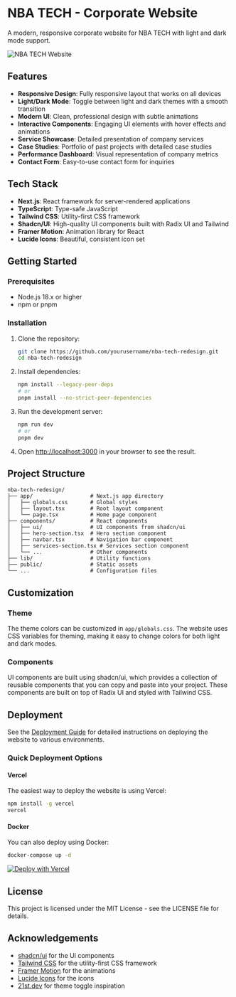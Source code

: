 # NBA TECH - Corporate Website

A modern, responsive corporate website for NBA TECH with light and dark mode support.

![NBA TECH Website](https://via.placeholder.com/800x400?text=NBA+TECH+Website)

## Features

- **Responsive Design**: Fully responsive layout that works on all devices
- **Light/Dark Mode**: Toggle between light and dark themes with a smooth transition
- **Modern UI**: Clean, professional design with subtle animations
- **Interactive Components**: Engaging UI elements with hover effects and animations
- **Service Showcase**: Detailed presentation of company services
- **Case Studies**: Portfolio of past projects with detailed case studies
- **Performance Dashboard**: Visual representation of company metrics
- **Contact Form**: Easy-to-use contact form for inquiries

## Tech Stack

- **Next.js**: React framework for server-rendered applications
- **TypeScript**: Type-safe JavaScript
- **Tailwind CSS**: Utility-first CSS framework
- **Shadcn/UI**: High-quality UI components built with Radix UI and Tailwind
- **Framer Motion**: Animation library for React
- **Lucide Icons**: Beautiful, consistent icon set

## Getting Started

### Prerequisites

- Node.js 18.x or higher
- npm or pnpm

### Installation

1. Clone the repository:
   ```bash
   git clone https://github.com/yourusername/nba-tech-redesign.git
   cd nba-tech-redesign
   ```

2. Install dependencies:
   ```bash
   npm install --legacy-peer-deps
   # or
   pnpm install --no-strict-peer-dependencies
   ```

3. Run the development server:
   ```bash
   npm run dev
   # or
   pnpm dev
   ```

4. Open [http://localhost:3000](http://localhost:3000) in your browser to see the result.

## Project Structure

```
nba-tech-redesign/
├── app/                  # Next.js app directory
│   ├── globals.css       # Global styles
│   ├── layout.tsx        # Root layout component
│   └── page.tsx          # Home page component
├── components/           # React components
│   ├── ui/               # UI components from shadcn/ui
│   ├── hero-section.tsx  # Hero section component
│   ├── navbar.tsx        # Navigation bar component
│   ├── services-section.tsx # Services section component
│   └── ...               # Other components
├── lib/                  # Utility functions
├── public/               # Static assets
└── ...                   # Configuration files
```

## Customization

### Theme

The theme colors can be customized in `app/globals.css`. The website uses CSS variables for theming, making it easy to change colors for both light and dark modes.

### Components

UI components are built using shadcn/ui, which provides a collection of reusable components that you can copy and paste into your project. These components are built on top of Radix UI and styled with Tailwind CSS.

## Deployment

See the [Deployment Guide](./deployment/DEPLOYMENT_GUIDE.md) for detailed instructions on deploying the website to various environments.

### Quick Deployment Options

#### Vercel

The easiest way to deploy the website is using Vercel:

```bash
npm install -g vercel
vercel
```

#### Docker

You can also deploy using Docker:

```bash
docker-compose up -d
```

[![Deploy with Vercel](https://vercel.com/button)](https://vercel.com/new/clone?repository-url=https%3A%2F%2Fgithub.com%2Fyourusername%2Fnba-tech-redesign)

## License

This project is licensed under the MIT License - see the LICENSE file for details.

## Acknowledgements

- [shadcn/ui](https://ui.shadcn.com/) for the UI components
- [Tailwind CSS](https://tailwindcss.com/) for the utility-first CSS framework
- [Framer Motion](https://www.framer.com/motion/) for the animations
- [Lucide Icons](https://lucide.dev/) for the icons
- [21st.dev](https://21st.dev) for theme toggle inspiration
